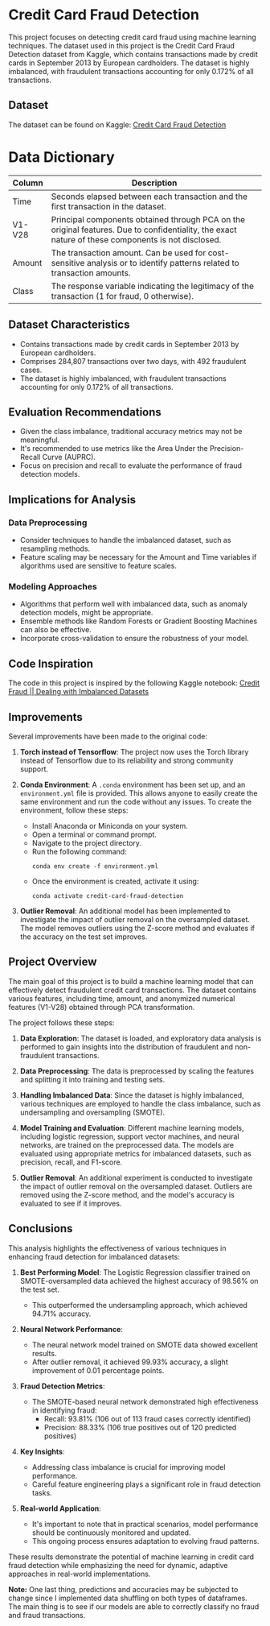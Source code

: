 # Credit Card Fraud Detection

This project focuses on detecting credit card fraud using machine learning techniques. The dataset used in this project is the Credit Card Fraud Detection dataset from Kaggle, which contains transactions made by credit cards in September 2013 by European cardholders. The dataset is highly imbalanced, with fraudulent transactions accounting for only 0.172% of all transactions.

## Dataset

The dataset can be found on Kaggle: [Credit Card Fraud Detection](https://www.kaggle.com/datasets/mlg-ulb/creditcardfraud/data)

# Data Dictionary

| Column | Description |
|--------|-------------|
| Time | Seconds elapsed between each transaction and the first transaction in the dataset. |
| V1-V28 | Principal components obtained through PCA on the original features. Due to confidentiality, the exact nature of these components is not disclosed. |
| Amount | The transaction amount. Can be used for cost-sensitive analysis or to identify patterns related to transaction amounts. |
| Class | The response variable indicating the legitimacy of the transaction (1 for fraud, 0 otherwise). |

## Dataset Characteristics

- Contains transactions made by credit cards in September 2013 by European cardholders.
- Comprises 284,807 transactions over two days, with 492 fraudulent cases.
- The dataset is highly imbalanced, with fraudulent transactions accounting for only 0.172% of all transactions.

## Evaluation Recommendations

- Given the class imbalance, traditional accuracy metrics may not be meaningful.
- It's recommended to use metrics like the Area Under the Precision-Recall Curve (AUPRC).
- Focus on precision and recall to evaluate the performance of fraud detection models.

## Implications for Analysis

### Data Preprocessing
- Consider techniques to handle the imbalanced dataset, such as resampling methods.
- Feature scaling may be necessary for the Amount and Time variables if algorithms used are sensitive to feature scales.

### Modeling Approaches
- Algorithms that perform well with imbalanced data, such as anomaly detection models, might be appropriate.
- Ensemble methods like Random Forests or Gradient Boosting Machines can also be effective.
- Incorporate cross-validation to ensure the robustness of your model.

## Code Inspiration

The code in this project is inspired by the following Kaggle notebook: [Credit Fraud || Dealing with Imbalanced Datasets](https://www.kaggle.com/code/janiobachmann/credit-fraud-dealing-with-imbalanced-datasets)

## Improvements

Several improvements have been made to the original code:

1. **Torch instead of Tensorflow**: The project now uses the Torch library instead of Tensorflow due to its reliability and strong community support.

2. **Conda Environment**: A `.conda` environment has been set up, and an `environment.yml` file is provided. This allows anyone to easily create the same environment and run the code without any issues. To create the environment, follow these steps:
   - Install Anaconda or Miniconda on your system.
   - Open a terminal or command prompt.
   - Navigate to the project directory.
   - Run the following command:
     ```
     conda env create -f environment.yml
     ```
   - Once the environment is created, activate it using:
     ```
     conda activate credit-card-fraud-detection
     ```

3. **Outlier Removal**: An additional model has been implemented to investigate the impact of outlier removal on the oversampled dataset. The model removes outliers using the Z-score method and evaluates if the accuracy on the test set improves.

## Project Overview

The main goal of this project is to build a machine learning model that can effectively detect fraudulent credit card transactions. The dataset contains various features, including time, amount, and anonymized numerical features (V1-V28) obtained through PCA transformation.

The project follows these steps:

1. **Data Exploration**: The dataset is loaded, and exploratory data analysis is performed to gain insights into the distribution of fraudulent and non-fraudulent transactions.

2. **Data Preprocessing**: The data is preprocessed by scaling the features and splitting it into training and testing sets.

3. **Handling Imbalanced Data**: Since the dataset is highly imbalanced, various techniques are employed to handle the class imbalance, such as undersampling and oversampling (SMOTE).

4. **Model Training and Evaluation**: Different machine learning models, including logistic regression, support vector machines, and neural networks, are trained on the preprocessed data. The models are evaluated using appropriate metrics for imbalanced datasets, such as precision, recall, and F1-score.

5. **Outlier Removal**: An additional experiment is conducted to investigate the impact of outlier removal on the oversampled dataset. Outliers are removed using the Z-score method, and the model's accuracy is evaluated to see if it improves.

## Conclusions

This analysis highlights the effectiveness of various techniques in enhancing fraud detection for imbalanced datasets:

1. **Best Performing Model**: The Logistic Regression classifier trained on SMOTE-oversampled data achieved the highest accuracy of 98.56% on the test set.
   - This outperformed the undersampling approach, which achieved 94.71% accuracy.

2. **Neural Network Performance**:
   - The neural network model trained on SMOTE data showed excellent results.
   - After outlier removal, it achieved 99.93% accuracy, a slight improvement of 0.01 percentage points.

3. **Fraud Detection Metrics**:
   - The SMOTE-based neural network demonstrated high effectiveness in identifying fraud:
     - Recall: 93.81% (106 out of 113 fraud cases correctly identified)
     - Precision: 88.33% (106 true positives out of 120 predicted positives)

4. **Key Insights**:
   - Addressing class imbalance is crucial for improving model performance.
   - Careful feature engineering plays a significant role in fraud detection tasks.

5. **Real-world Application**:
   - It's important to note that in practical scenarios, model performance should be continuously monitored and updated.
   - This ongoing process ensures adaptation to evolving fraud patterns.

These results demonstrate the potential of machine learning in credit card fraud detection while emphasizing the need for dynamic, adaptive approaches in real-world implementations.

**Note:** One last thing, predictions and accuracies may be subjected to change since I implemented data shuffling on both types of dataframes. The main thing is to see if our models are able to correctly classify no fraud and fraud transactions.